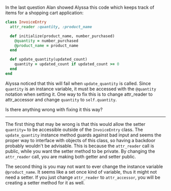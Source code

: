 In the last question Alan showed Alyssa this code which keeps track of items for a shopping cart application:

```ruby
class InvoiceEntry
  attr_reader :quantity, :product_name

  def initialize(product_name, number_purchased)
    @quantity = number_purchased
    @product_name = product_name
  end

  def update_quantity(updated_count)
    quantity = updated_count if updated_count >= 0
  end
end
```

Alyssa noticed that this will fail when `update_quantity` is called. Since `quantity` is an instance variable, it must be accessed with the `@quantity` notation when setting it. One way to fix this is to change attr_reader to attr_accessor and change `quantity` to `self.quantity`.

Is there anything wrong with fixing it this way?

---

The first thing that may be wrong is that this would allow the setter `quantity=` to be accessible outside of the `InvoiceEntry` class. The `update_quantity` instance method guards against bad input and seems the proper way to interface with objects of this class, so having a backdoor probably wouldn't be advisable. This is because the `attr_reader` call is public, while you want the setter method to be private. By changing the `attr_reader` call, you are making both getter and setter public.

The second thing is you may not want to ever change the instance variable `@product_name`. It seems like a set once kind of variable, thus it might not need a setter. If you just change `attr_reader` to `attr_accessor`, you will be creating a setter method for it as well.
